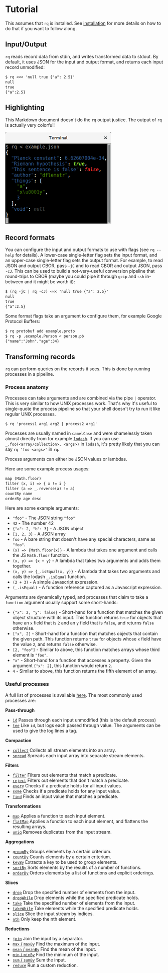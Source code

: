 # Tutorial

This assumes that `rq` is installed.  See
[installation](installation.md) for more details on how to do that if
you want to follow along.

## Input/Output

`rq` reads record data from stdin, and writes transformed data to
stdout.  By default, it uses JSON for the input and output format, and
returns each input record unmodified:

    $ rq <<< 'null true {"a": 2.5}'
    null
    true
    {"a":2.5}

## Highlighting

This Markdown document doesn't do the `rq` output justice.  The output
of `rq` is actually very colorful!

![highlighting](image/highlighting.png)

## Record formats

You can configure the input and output formats to use with flags (see
`rq --help` for details).  A lower-case single-letter flag sets the
input format, and an upper-case single-letter flag sets the output
format.  For example, to read JSON and output CBOR, pass `-jC` and to
read CBOR and output JSON, pass `-cJ`.  This can be used to build a
not-very-useful conversion pipeline that round-trips to CBOR (maybe
you could pipe it through `gzip` and `ssh` in-between and it might be
worth it):

    $ (rq -jC | rq -cJ) <<< 'null true {"a": 2.5}'
    null
    true
    {"a":2.5}

Some format flags take an argument to configure them, for example
Google Protocol Buffers:

    $ rq protobuf add example.proto
    $ rq -p .example.Person < person.pb
    {"name":"John","age":34}

## Transforming records

`rq` can perform queries on the records it sees.  This is done by
running processes in a pipeline.

### Process anatomy

Processes can take arguments and are combined via the pipe `|`
operator.  This is very similar to how UNIX processes work.  That's
why it's useful to single-quote the process pipeline so that your
shell doesn't try to run it like regular UNIX processes.

    $ rq 'process1 arg1 arg2 | process2 arg1'

Processes are usually named in `camelCase` and were shamelessly taken
almost directly from for example [`lodash`][lodash].  If you can use
`_.foo(<array/collection>, <args>)` in `lodash`, it's pretty likely
that you can say `rq 'foo <args>'` in `rq`.

Process arguments can either be JSON values or lambdas.

Here are some example process usages:

```
map (Math.floor)
filter (x, i) => { x != i }
filter (a => _.reverse(a) != a)
countBy name
orderBy age desc
```

Here are some example arguments:

  - `"foo"` - The JSON string `"foo"`
  - `42` - The number 42
  - `{"a": 2, "b": 3}` - A JSON object
  - `[1, 2, 3]` - A JSON array
  - `foo` - A bare string that doesn't have any special characters,
    same as `"foo"`.
  - `(x) => {Math.floor(x)}` - A lambda that takes one argument and
    calls the JS `Math.floor` function.
  - `(x, y) => {x + y}` - A lambda that takes two arguments and adds
    them together.
  - `(x, y) => {_.isEqual(x, y)}` - A lambda that takes two arguments
    and calls the lodash `_.isEqual` function.
  - `(2 + 3)` - A simple Javascript expression.
  - `(_.isEqual)` - A function reference captured as a Javascript
    expression.

Arguments are dynamically typed, and processes that claim to take a
`function` argument usually support some short-hands:

  - `{"x": 2, "y": false}` - Short-hand for a function that matches
    the given object structure with its input.  This function returns
    `true` for objects that have an `x` field that is `2` and an `y`
    field that is `false`, and returns `false` otherwise.
  - `["x", 2]` - Short-hand for a function that matches objects that
    contain the given path.  This function returns `true` for objects
    whose `x` field have the value `2`, and returns `false` otherwise.
  - `[2, "foo"]` - Similar to above, this function matches arrays
    whose third element is `"foo"`.
  - `"x"` - Short-hand for a function that accesses a property.  Given
    the argument `{"x": 2}`, this function would return `2`.
  - `4` - Similar to above, this function returns the fifth element of
    an array.

### Useful processes

A full list of processes is available
[here](http://dflemstr.github.io/rq/js/global.html).  The most
commonly used processes are:

**Pass-through**

  - [`id`](http://dflemstr.github.io/rq/js/global.html#id)
    Passes through each input unmodified (this is the default process)
  - [`tee`](http://dflemstr.github.io/rq/js/global.html#tee)
    Like `id`, but logs each passed through value.  The arguments can
    be used to give the log lines a tag.

**Compaction**

  - [`collect`](http://dflemstr.github.io/rq/js/global.html#collect)
    Collects all stream elements into an array.
  - [`spread`](http://dflemstr.github.io/rq/js/global.html#spread)
    Spreads each input array into separate stream elements.

**Filters**

  - [`filter`](http://dflemstr.github.io/rq/js/global.html#filter)
    Filters out elements that match a predicate.
  - [`reject`](http://dflemstr.github.io/rq/js/global.html#reject)
    Filters out elements that don't match a predicate.
  - [`every`](http://dflemstr.github.io/rq/js/global.html#every)
    Checks if a predicate holds for all input values.
  - [`some`](http://dflemstr.github.io/rq/js/global.html#some)
    Checks if a predicate holds for any input value.
  - [`find`](http://dflemstr.github.io/rq/js/global.html#find)
    Finds an input value that matches a predicate.

**Transformations**

  - [`map`](http://dflemstr.github.io/rq/js/global.html#map)
    Applies a function to each input element.
  - [`flatMap`](http://dflemstr.github.io/rq/js/global.html#flatMap)
    Applies a function to each input element, and flattens the
    resulting arrays.
  - [`uniq`](http://dflemstr.github.io/rq/js/global.html#uniq)
    Removes duplicates from the input stream.

**Aggregations**

  - [`groupBy`](http://dflemstr.github.io/rq/js/global.html#groupBy)
    Groups elements by a certain criterium.
  - [`countBy`](http://dflemstr.github.io/rq/js/global.html#countBy)
    Counts elements by a certain criterium.
  - [`keyBy`](http://dflemstr.github.io/rq/js/global.html#keyBy)
    Extracts a key to be used to group elements.
  - [`sortBy`](http://dflemstr.github.io/rq/js/global.html#sortBy)
    Sorts elements by the results of a number of functions.
  - [`orderBy`](http://dflemstr.github.io/rq/js/global.html#orderBy)
    Orders elements by a list of functions and explicit orderings.

**Slices**

  - [`drop`](http://dflemstr.github.io/rq/js/global.html#drop)
    Drop the specified number of elements from the input.
  - [`dropWhile`](http://dflemstr.github.io/rq/js/global.html#dropWhile)
    Drop elements while the specified predicate holds.
  - [`take`](http://dflemstr.github.io/rq/js/global.html#take)
    Take the specified number of elements from the input.
  - [`takeWhile`](http://dflemstr.github.io/rq/js/global.html#takeWhile)
    Take elements while the specified predicate holds.
  - [`slice`](http://dflemstr.github.io/rq/js/global.html#slice)
    Slice the input stream by indices.
  - [`nth`](http://dflemstr.github.io/rq/js/global.html#nth)
    Only keep the nth element.

**Reductions**

  - [`join`](http://dflemstr.github.io/rq/js/global.html#join)
    Join the input by a separator.
  - [`max` / `maxBy`](http://dflemstr.github.io/rq/js/global.html#max)
    Find the maximum of the input.
  - [`mean` / `meanBy`](http://dflemstr.github.io/rq/js/global.html#mean)
    Find the mean of the input.
  - [`min` / `minBy`](http://dflemstr.github.io/rq/js/global.html#min)
    Find the minimum of the input.
  - [`sum` / `sumBy`](http://dflemstr.github.io/rq/js/global.html#sum)
    Sum the input.
  - [`reduce`](http://dflemstr.github.io/rq/js/global.html#reduce)
    Run a custom reduction.

[lodash]: https://lodash.com/
[jsonpath]: http://goessner.net/articles/JsonPath/
[jsonpointer]: https://tools.ietf.org/html/rfc6901
